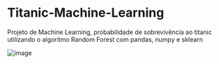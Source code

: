 # Titanic-Machine-Learning
Projeto de Machine Learning, probabilidade de sobrevivência ao titanic utilizando o algoritmo Random Forest com pandas, numpy e sklearn

![image](https://user-images.githubusercontent.com/54822170/123492053-bf19bd80-d5ee-11eb-8b2e-3fbdba70fe38.png)
